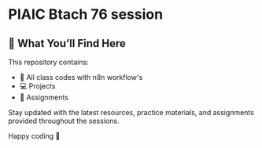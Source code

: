 # PIAIC Btach 76 session

## 📌 What You’ll Find Here
This repository contains:

- 📂 All class codes with n8n workflow's
- 💻 Projects
- 📝 Assignments
  
Stay updated with the latest resources, practice materials, and assignments provided throughout the sessions.

Happy coding 🚀
